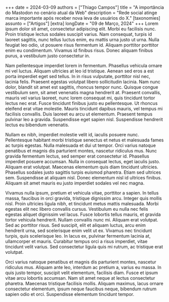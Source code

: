 +++
date = 2024-03-09
authors = ["Thiago Campos"]
title = "A importância do Mastodon no cenário atual da Web"
description = "Rede social atinge marca importante após receber nova leva de usuários do X." 
[taxonomies]
assunto = ["Artigos"]
[extra]
longDate = "09 de Março, 2024"
+++
Lorem ipsum dolor sit amet, consectetur adipiscing elit. Morbi eu facilisis nunc. Proin tristique lectus sodales suscipit varius. Nam consequat, turpis id laoreet sagittis, nunc tellus luctus enim, eu mattis urna justo ut urna. Nulla feugiat leo odio, ut posuere risus fermentum id. Aliquam porttitor porttitor enim eu condimentum. Vivamus id finibus risus. Donec aliquam finibus purus, a vestibulum justo consectetur in.

Nam pellentesque imperdiet lorem in fermentum. Phasellus vehicula ornare mi vel luctus. Aliquam ultricies at leo id tristique. Aenean sed eros a est porta imperdiet eget sed tellus. In in risus vulputate, porttitor nisl nec, lacinia felis. Praesent egestas volutpat libero sollicitudin lacinia. Nam nunc dolor, blandit sit amet est sagittis, rhoncus tempor nunc. Quisque congue vestibulum sem, sit amet venenatis magna hendrerit at. Praesent convallis, mauris vel varius laoreet, nunc lorem consequat mi, quis tincidunt tortor lectus nec erat. Fusce tincidunt finibus justo eu pellentesque. Ut rhoncus eleifend erat vitae molestie. Mauris tincidunt dapibus mauris, vel tempus mi facilisis convallis. Duis laoreet eu arcu ut elementum. Praesent tempus pulvinar leo a gravida. Suspendisse eget sapien nisl. Suspendisse hendrerit lectus eu bibendum venenatis.
<!-- more -->
Nullam ex nibh, imperdiet molestie velit id, iaculis posuere nunc. Pellentesque habitant morbi tristique senectus et netus et malesuada fames ac turpis egestas. Nulla malesuada et dui ut tempor. Orci varius natoque penatibus et magnis dis parturient montes, nascetur ridiculus mus. Nunc gravida fermentum lectus, sed semper erat consectetur id. Phasellus imperdiet posuere accumsan. Nulla in consequat lectus, eget iaculis justo. Aliquam erat volutpat. Maecenas elementum quis diam tincidunt ultricies. Phasellus sodales justo sagittis turpis euismod pharetra. Etiam sed ultrices sem. Suspendisse at aliquam nisl. Donec elementum nisl id ultrices finibus. Aliquam sit amet mauris eu justo imperdiet sodales vel nec magna.

Vivamus nulla ipsum, pretium et vehicula vitae, porttitor a sapien. In tellus massa, faucibus in orci gravida, tristique dignissim arcu. Integer quis mollis nisl. Proin ultricies ligula nibh, et tincidunt metus mattis malesuada. Morbi egestas elit nec libero convallis cursus. Vestibulum eu nulla nec felis egestas aliquet dignissim vel lacus. Fusce lobortis tellus mauris, et gravida tortor vehicula hendrerit. Nullam convallis nunc mi. Aliquam erat volutpat. Sed ac porttitor risus. Sed suscipit, elit et aliquam luctus, arcu enim hendrerit urna, sed scelerisque enim velit ut ex. Vivamus nec tincidunt turpis, quis scelerisque leo. In lacus ex, pulvinar fermentum lacinia at, ullamcorper et mauris. Curabitur tempus orci a risus imperdiet, vitae tincidunt velit varius. Sed consectetur ligula quis mi rutrum, ac tristique erat volutpat.

Orci varius natoque penatibus et magnis dis parturient montes, nascetur ridiculus mus. Aliquam ante leo, interdum ac pretium a, varius eu massa. In quis justo tempor, suscipit velit elementum, facilisis diam. Fusce et ipsum vitae arcu lobortis accumsan. Nam sit amet neque at lectus consectetur pharetra. Maecenas tristique facilisis mollis. Aliquam maximus, lacus ornare consectetur elementum, ipsum neque faucibus neque, bibendum rutrum sapien odio et orci. Suspendisse elementum tincidunt tempor.
